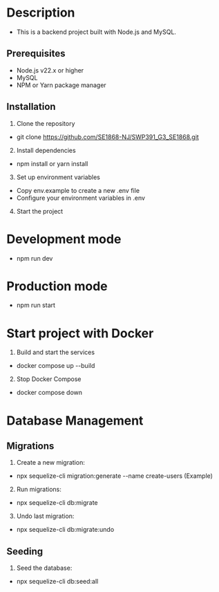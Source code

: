 # Description
- This is a backend project built with Node.js and MySQL.

## Prerequisites
* Node.js v22.x or higher
* MySQL
* NPM or Yarn package manager

## Installation
1. Clone the repository
- git clone https://github.com/SE1868-NJ/SWP391_G3_SE1868.git
2. Install dependencies
- npm install or yarn install
3. Set up environment variables
- Copy env.example to create a new .env file
- Configure your environment variables in .env
4. Start the project
# Development mode
- npm run dev
# Production mode
- npm run start

# Start project with Docker
1. Build and start the services
- docker compose up --build
2. Stop Docker Compose
- docker compose down


# Database Management

## Migrations
1. Create a new migration:
- npx sequelize-cli migration:generate --name create-users (Example)
2. Run migrations:
- npx sequelize-cli db:migrate
3. Undo last migration:
- npx sequelize-cli db:migrate:undo

## Seeding
1. Seed the database:
- npx sequelize-cli db:seed:all


